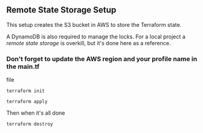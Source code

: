 ## Remote State Storage Setup

This setup creates the S3 bucket in AWS to store the Terraform state.

A DynamoDB is also required to manage the locks. For a local project
 a *_remote state storage_* is overkill, but it's done here as a reference.

### Don't forget to update the AWS region and your profile name in the main.tf
file

```
terraform init

terraform apply
```

Then when it's all done

``
terraform destroy
``
